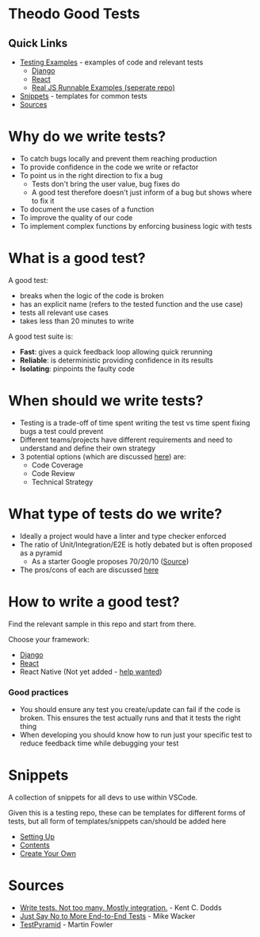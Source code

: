 # Theodo Good Tests

## Quick Links

- [Testing Examples](#examples) - examples of code and relevant tests
  - [Django](documentation-tree/django.md)
  - [React](documentation-tree/react.md)
  - [Real JS Runnable Examples (seperate repo)](https://github.com/Theodo-UK/theodo-good-tests-runnable-examples)
- [Snippets](#snippets) - templates for common tests
- [Sources](#sources)

# Why do we write tests?

- To catch bugs locally and prevent them reaching production
- To provide confidence in the code we write or refactor
- To point us in the right direction to fix a bug
  - Tests don't bring the user value, bug fixes do
  - A good test therefore doesn't just inform of a bug but shows where to fix it
- To document the use cases of a function
- To improve the quality of our code
- To implement complex functions by enforcing business logic with tests

# What is a good test?

A good test:

- breaks when the logic of the code is broken
- has an explicit name (refers to the tested function and the use case)
- tests all relevant use cases
- takes less than 20 minutes to write

A good test suite is:

- **Fast**: gives a quick feedback loop allowing quick rerunning
- **Reliable**: is deterministic providing confidence in its results
- **Isolating**: pinpoints the faulty code

# When should we write tests?

- Testing is a trade-off of time spent writing the test vs time spent fixing bugs a test could prevent
- Different teams/projects have different requirements and need to understand and define their own strategy
- 3 potential options (which are discussed [here](documentation-tree/general/when-to-test.md)) are:
  - Code Coverage
  - Code Review
  - Technical Strategy

# What type of tests do we write?

- Ideally a project would have a linter and type checker enforced
- The ratio of Unit/Integration/E2E is hotly debated but is often proposed as a pyramid
  - As a starter Google proposes 70/20/10 ([Source](https://testing.googleblog.com/2015/04/just-say-no-to-more-end-to-end-tests.html))
- The pros/cons of each are discussed [here](documentation-tree/general/types-of-testing.md)

# <a id="examples"></a> How to write a good test?

Find the relevant sample in this repo and start from there.

Choose your framework:

- [Django](documentation-tree/django.md)
- [React](documentation-tree/react.md)
- React Native (Not yet added - [help wanted](https://github.com/Theodo-UK/theodo-good-tests/issues/24))

### Good practices

- You should ensure any test you create/update can fail if the code is broken. This ensures the test actually runs and that it tests the right thing
- When developing you should know how to run just your specific test to reduce feedback time while debugging your test

# Snippets

A collection of snippets for all devs to use within VSCode.

Given this is a testing repo, these can be templates for different forms of tests, but all form of templates/snippets can/should be added here

- [Setting Up](./snippets/docs/setup.md)
- [Contents](./snippets/docs/contents.md)
- [Create Your Own](./snippets/docs/create.md)

# Sources

- [Write tests. Not too many. Mostly integration.](https://blog.kentcdodds.com/write-tests-not-too-many-mostly-integration-5e8c7fff591c) - Kent C. Dodds
- [Just Say No to More End-to-End Tests](https://testing.googleblog.com/2015/04/just-say-no-to-more-end-to-end-tests.html) - Mike Wacker
- [TestPyramid](https://martinfowler.com/bliki/TestPyramid.html) - Martin Fowler
